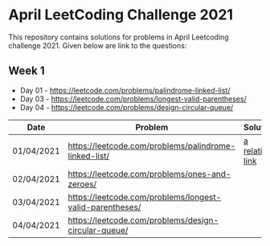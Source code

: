 # April LeetCoding Challenge 2021
This repository contains solutions for problems in April Leetcoding challenge 2021. Given below are link to the questions:

## Week 1
* Day 01 - https://leetcode.com/problems/palindrome-linked-list/
* Day 03 - https://leetcode.com/problems/longest-valid-parentheses/
* Day 04 - https://leetcode.com/problems/design-circular-queue/

| Date | Problem | Solution |
| --- | --- | --- |
| 01/04/2021 | https://leetcode.com/problems/palindrome-linked-list/ | [a relative link](.../Day_01_Pallindrome_Linked_List.cpp) |
| 02/04/2021 | https://leetcode.com/problems/ones-and-zeroes/ |   |
| 03/04/2021 | https://leetcode.com/problems/longest-valid-parentheses/ |   |
| 04/04/2021 | https://leetcode.com/problems/design-circular-queue/ |   |
